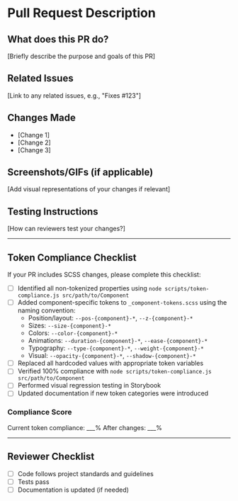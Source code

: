 # Pull Request Description

## What does this PR do?
[Briefly describe the purpose and goals of this PR]

## Related Issues
[Link to any related issues, e.g., "Fixes #123"]

## Changes Made
- [Change 1]
- [Change 2]
- [Change 3]

## Screenshots/GIFs (if applicable)
[Add visual representations of your changes if relevant]

## Testing Instructions
[How can reviewers test your changes?]

---

## Token Compliance Checklist
If your PR includes SCSS changes, please complete this checklist:

- [ ] Identified all non-tokenized properties using `node scripts/token-compliance.js src/path/to/Component`
- [ ] Added component-specific tokens to `_component-tokens.scss` using the naming convention:
  - Position/layout: `--pos-{component}-*`, `--z-{component}-*`
  - Sizes: `--size-{component}-*` 
  - Colors: `--color-{component}-*`
  - Animations: `--duration-{component}-*`, `--ease-{component}-*`
  - Typography: `--type-{component}-*`, `--weight-{component}-*`
  - Visual: `--opacity-{component}-*`, `--shadow-{component}-*`
- [ ] Replaced all hardcoded values with appropriate token variables
- [ ] Verified 100% compliance with `node scripts/token-compliance.js src/path/to/Component`
- [ ] Performed visual regression testing in Storybook
- [ ] Updated documentation if new token categories were introduced

### Compliance Score
Current token compliance: ___%
After changes: ___%

---

## Reviewer Checklist
- [ ] Code follows project standards and guidelines
- [ ] Tests pass
- [ ] Documentation is updated (if needed) 